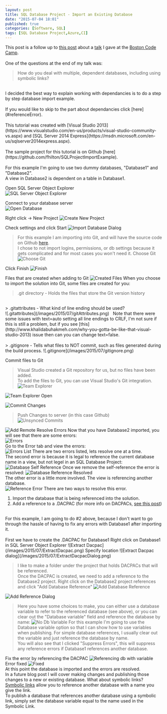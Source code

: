```yaml
---
layout: post
title: SQL Database Project - Import an Existing Database
date: "2015-07-04 18:01"
published: true
categories: [Software, SQL]
tags: [SQL Database Project,Azure,CI]
---
```


This post is a follow up to [this post]({{site.baseurl}}/software/sql/2015/03/30/SQL%20into%20Version%20Control%20-%20Talk%20Questions.html) about a [talk][d8c0da08] I gave at the [Boston Code Camp][41767920].
<br>
<br>
One of the questions at the end of my talk was:

>How do you deal with multiple, dependent databases, including using symbolic links?

<br>
I decided the best way to explain working with dependancies is to do a step by step database import example.
<br>
<br>
If you would like to skip to the part about dependancies click [here](#referenceError).
<br>
<br>
This tutorial was created with [Visual Studio 2013](https://www.visualstudio.com/en-us/products/visual-studio-community-vs.aspx) and [SQL Server 2014 Express](https://msdn.microsoft.com/en-us/sqlserver2014express.aspx).
<br>
<br>
The sample project for this tutorial is on Github [here](https://github.com/fhilton/SQLProjectImportExample).<br><br>
For this example I'm going to use two dummy databases, "Database1" and "Database2".
<br>
A view in Database2 is dependent on a table in Database1.
<br>

<e>Open SQL Server Object Explorer</e><br>
![SQL Server Object Explorer](/images/2015/07/ObjectExplorer.png)

<e>Connect to your database server</e><br>
![Open Database](/images/2015/07/OpenDatabase.png)
<br>

<e>Right click -> New Project</e>
![Create New Project](/images/2015/07/CreateNewProject.png)

<e>Check settings and click Start</e>
![Import Database Dialog](/images/2015/07/ImportDatabaseDialog.png)

> For this example I am importing into Git, and will have the source code on Github [here](https://github.com/fhilton/SQLProjectImportExample).<br>
I chose to not import logins, permissions, or db settings because it gets complicated and for most cases you won't need it.
<e>Choose Git</e>
![Choose Git](/images/2015/07/ChooseGit.png)

<e>Click Finish</e>
![Finish](/images/2015/07/Finish.png)

<e>Files that are created when adding to Git</e>
![Created Files](/images/2015/07/CreatedFiles.png)
When you choose to import the solution into Git, some files are created for you:

> .git directory - Holds the files that store the Git version history<br>
<br>
> .gitattributes - What kind of line ending should be used?<br>
![.gitattributes](/images/2015/07/gitAttributes.png)
 &nbsp; Note that there were some issues with text=auto setting all line endings to CRLF, I'm not sure if this is still a problem, but if you see [this](http://www.khalidabuhakmeh.com/why-you-gotta-be-like-that-visual-studio-2013) issue then can you can change text=false.<br>
 <br>
 > .gitignore - Tells what files to NOT commit, such as files generated during the build process.
![.gitignore](/images/2015/07/gitignore.png)

<e>Commit files to Git</e>
> Visual Studio created a Git repository for us, but no files have been added.<br>
> To add the files to Git, you can use Visual Studio's Git integration.<br>
![Team Explorer](/images/2015/07/TeamExplorer.png)
>
![Team Explorer Open](/images/2015/07/TeamExplorer2.png)
>
![Commit Changes](/images/2015/07/CommitChanges.png) <br>
> Push Changes to server (in this case Github)<br>
![Unsynced Commits](/images/2015/07/UnsyncedCommit.png)
>
![Add Remote](/images/2015/07/AddRemote.png)
<e>Resolve Errors</e>
Now that you have Database2 imported, you will see that there are some errors:<br>
![Errors](/images/2015/07/Errors.png)
<br>
Go to the Error tab and view the errors:<br>
![Errors List](/images/2015/07/ErrorList.png)
There are two errors listed, lets resolve one at a time.<br>
The second error is because it is legal to reference the current database name in a view, but not legel in an SQL Database Project:
![Database Self Reference](/images/2015/07/DatabaseSelfReference.png)
Once we remove the self-reference the error is resolved:
![Database Reference Resolved](/images/2015/07/DatabaseSelfReference_fixed.png)
<br>
<a name="referenceError"></a>
The other error is a little more involved. The view is referencing another database.<br>
![Reference Error](/images/2015/07/ErrorReferencedDb.png)
There are two ways to resolve this error.<br>
1. Import the database that is being referenced into the solution.<br>
2. Add a reference to a .DACPAC (for more info on DACPACs, [see this post]({{site.baseurl}}/software/sql/2015/04/26/Deploying%20an%20SQL%20Project%20DACPAC.html))<br>
<br>
For this example, I am going to do #2 above, because I don't want to go through the hassle of having to fix any errors with Database1 after importing it.<br><br>
First we have to create the .DACPAC for Database1
<e>Right click on Database1 in SQL Server Object Explorer</e>
![Extract Dacpac](/images/2015/07/ExtractDacpac.png)
<e>Specify location</e>
![Extract Dacpac dialog](/images/2015/07/ExtractDacpacDialog.png)

> I like to make a folder under the project that holds DACPACs that will be referenced.<br>
Once the DACPAC is created, we need to add a reference to the Database2 project.
<e>Right click on the Database2 project references and click "Add Database Reference"</e>
![Add Database Reference](/images/2015/07/AddDatabaseReference.png)

![Add Reference Dialog](/images/2015/07/AddReferenceDialog.png)

> Here you have some choices to make, you can either use a database variable to refer to the referenced database (see above), or you can clear out the "Database variable" field and reference the database by name:
![No Db Variable](/images/2015/07/NoDbVariable.png)
For this example I'm going to use the Database variable option so that I can show how to use variables when publishing. For simple database references, I usually clear out the variable and just reference the database by name.
<br>You will also see that I clicked "Suppress Errors", this will suppress any reference errors if Database1 references another database.

<e>Fix the error by referencing the DACPAC</e>
![Referencing db with variable](/images/2015/07/FixDbReferenceError.png)
<e>Error fixed</e>
![Fixed](/images/2015/07/ReferenceFixed.png)
<br>
At this point the database is imported and the errors are resolved.<br>
In a future blog post I will cover making changes and publishing those changes to a new or existing database.
<e>What about symbolic links?</e>
[Symbolic links](https://technet.microsoft.com/en-us/library/cc754077(v=ws.10).aspx) allow you to reference another database with a name you give the link.<br>
To publish a database that references another database using a symbolic link, simply set the database variable equal to the name used in the Symbolic Link.


  [41ed51ab]: https://msdn.microsoft.com/en-us/hh272687(v=vs.103).aspx "MSDN Article"
  [41767920]: http://www.bostoncodecamp.com/ "Boston Code Camp"
  [d8c0da08]: http://www.bostoncodecamp.com/CC23/Sessions/Details/14225 "Boston Code Camp Talk"
  [70c9a3a4]: https://github.com/fhilton/SqlDbProject "Github project"
